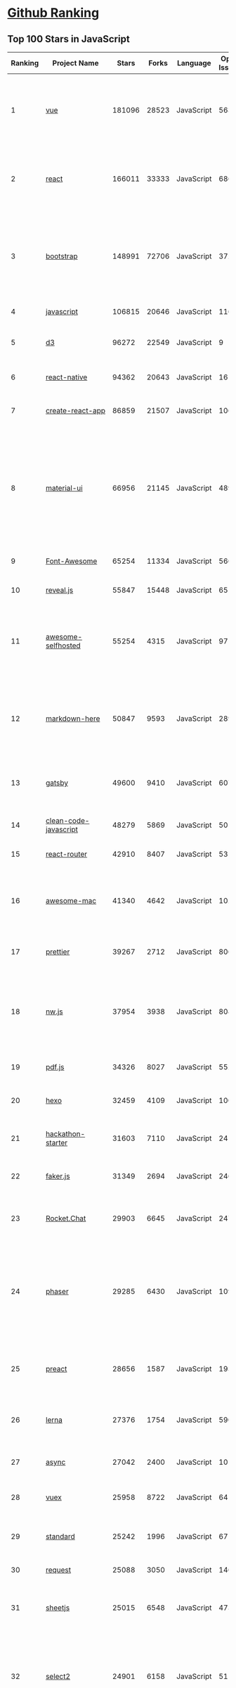 [Github Ranking](../README.md)
==========

## Top 100 Stars in JavaScript

| Ranking | Project Name | Stars | Forks | Language | Open Issues | Description | Last Commit |
| ------- | ------------ | ----- | ----- | -------- | ----------- | ----------- | ----------- |
| 1 | [vue](https://github.com/vuejs/vue) | 181096 | 28523 | JavaScript | 563 | 🖖 Vue.js is a progressive, incrementally-adoptable JavaScript framework for building UI on the web. | 2021-03-26T14:45:00Z |
| 2 | [react](https://github.com/facebook/react) | 166011 | 33333 | JavaScript | 686 | A declarative, efficient, and flexible JavaScript library for building user interfaces. | 2021-03-27T20:26:17Z |
| 3 | [bootstrap](https://github.com/twbs/bootstrap) | 148991 | 72706 | JavaScript | 372 | The most popular HTML, CSS, and JavaScript framework for developing responsive, mobile first projects on the web. | 2021-03-28T00:37:43Z |
| 4 | [javascript](https://github.com/airbnb/javascript) | 106815 | 20646 | JavaScript | 116 | JavaScript Style Guide | 2021-03-25T19:49:18Z |
| 5 | [d3](https://github.com/d3/d3) | 96272 | 22549 | JavaScript | 9 | Bring data to life with SVG, Canvas and HTML. :bar_chart::chart_with_upwards_trend::tada: | 2021-03-24T16:49:24Z |
| 6 | [react-native](https://github.com/facebook/react-native) | 94362 | 20643 | JavaScript | 1615 | A framework for building native apps with React. | 2021-03-27T16:17:21Z |
| 7 | [create-react-app](https://github.com/facebook/create-react-app) | 86859 | 21507 | JavaScript | 1069 | Set up a modern web app by running one command. | 2021-03-27T17:50:29Z |
| 8 | [material-ui](https://github.com/mui-org/material-ui) | 66956 | 21145 | JavaScript | 489 | Material-UI is a simple and customizable component library to build faster, beautiful, and more accessible React applications. Follow your own design system, or start with Material Design. | 2021-03-27T21:19:03Z |
| 9 | [Font-Awesome](https://github.com/FortAwesome/Font-Awesome) | 65254 | 11334 | JavaScript | 5663 | The iconic SVG, font, and CSS toolkit | 2021-03-16T18:58:19Z |
| 10 | [reveal.js](https://github.com/hakimel/reveal.js) | 55847 | 15448 | JavaScript | 651 | The HTML Presentation Framework | 2021-03-11T00:47:26Z |
| 11 | [awesome-selfhosted](https://github.com/awesome-selfhosted/awesome-selfhosted) | 55254 | 4315 | JavaScript | 97 | A list of Free Software network services and web applications which can be hosted on your own servers | 2021-03-27T21:41:56Z |
| 12 | [markdown-here](https://github.com/adam-p/markdown-here) | 50847 | 9593 | JavaScript | 289 | Google Chrome, Firefox, and Thunderbird extension that lets you write email in Markdown and render it before sending. | 2021-03-27T03:01:51Z |
| 13 | [gatsby](https://github.com/gatsbyjs/gatsby) | 49600 | 9410 | JavaScript | 607 | Build blazing fast, modern apps and websites with React | 2021-03-27T02:00:23Z |
| 14 | [clean-code-javascript](https://github.com/ryanmcdermott/clean-code-javascript) | 48279 | 5869 | JavaScript | 50 | :bathtub: Clean Code concepts adapted for JavaScript | 2021-03-14T19:46:56Z |
| 15 | [react-router](https://github.com/ReactTraining/react-router) | 42910 | 8407 | JavaScript | 53 | Declarative routing for React | 2021-03-20T08:30:04Z |
| 16 | [awesome-mac](https://github.com/jaywcjlove/awesome-mac) | 41340 | 4642 | JavaScript | 102 |  Now we have become very big, Different from the original idea. Collect premium software in various categories. | 2021-03-11T15:59:05Z |
| 17 | [prettier](https://github.com/prettier/prettier) | 39267 | 2712 | JavaScript | 806 | Prettier is an opinionated code formatter. | 2021-03-28T01:04:57Z |
| 18 | [nw.js](https://github.com/nwjs/nw.js) | 37954 | 3938 | JavaScript | 808 | Call all Node.js modules directly from DOM/WebWorker and enable a new way of writing applications with all Web technologies. | 2021-03-25T02:37:31Z |
| 19 | [pdf.js](https://github.com/mozilla/pdf.js) | 34326 | 8027 | JavaScript | 552 | PDF Reader in JavaScript | 2021-03-27T18:35:01Z |
| 20 | [hexo](https://github.com/hexojs/hexo) | 32459 | 4109 | JavaScript | 100 | A fast, simple & powerful blog framework, powered by Node.js. | 2021-03-26T01:34:43Z |
| 21 | [hackathon-starter](https://github.com/sahat/hackathon-starter) | 31603 | 7110 | JavaScript | 24 | A boilerplate for Node.js web applications | 2021-03-14T03:42:45Z |
| 22 | [faker.js](https://github.com/Marak/faker.js) | 31349 | 2694 | JavaScript | 246 | generate massive amounts of realistic fake data in Node.js and the browser | 2021-03-27T15:11:33Z |
| 23 | [Rocket.Chat](https://github.com/RocketChat/Rocket.Chat) | 29903 | 6645 | JavaScript | 2471 | The ultimate Free Open Source Solution for team communications. | 2021-03-28T02:53:20Z |
| 24 | [phaser](https://github.com/photonstorm/phaser) | 29285 | 6430 | JavaScript | 109 | Phaser is a fun, free and fast 2D game framework for making HTML5 games for desktop and mobile web browsers, supporting Canvas and WebGL rendering. | 2021-03-26T15:33:26Z |
| 25 | [preact](https://github.com/preactjs/preact) | 28656 | 1587 | JavaScript | 193 | ⚛️ Fast 3kB React alternative with the same modern API. Components & Virtual DOM. | 2021-03-27T22:44:38Z |
| 26 | [lerna](https://github.com/lerna/lerna) | 27376 | 1754 | JavaScript | 590 | :dragon: A tool for managing JavaScript projects with multiple packages. | 2021-03-22T19:29:44Z |
| 27 | [async](https://github.com/caolan/async) | 27042 | 2400 | JavaScript | 10 | Async utilities for node and the browser | 2020-12-30T06:32:34Z |
| 28 | [vuex](https://github.com/vuejs/vuex) | 25958 | 8722 | JavaScript | 64 | 🗃️ Centralized State Management for Vue.js. | 2021-03-25T17:26:51Z |
| 29 | [standard](https://github.com/standard/standard) | 25242 | 1996 | JavaScript | 67 | 🌟 JavaScript Style Guide, with linter & automatic code fixer | 2021-03-24T06:15:18Z |
| 30 | [request](https://github.com/request/request) | 25088 | 3050 | JavaScript | 146 | 🏊🏾 Simplified HTTP request client. | 2020-12-31T03:04:35Z |
| 31 | [sheetjs](https://github.com/SheetJS/sheetjs) | 25015 | 6548 | JavaScript | 473 | :green_book: SheetJS Community Edition -- Spreadsheet Data Toolkit | 2021-03-08T08:20:05Z |
| 32 | [select2](https://github.com/select2/select2) | 24901 | 6158 | JavaScript | 51 | Select2 is a jQuery based replacement for select boxes. It supports searching, remote data sets, and infinite scrolling of results. | 2021-03-19T11:34:53Z |
| 33 | [marked](https://github.com/markedjs/marked) | 24671 | 2992 | JavaScript | 53 | A markdown parser and compiler. Built for speed. | 2021-03-25T13:51:34Z |
| 34 | [tesseract.js](https://github.com/naptha/tesseract.js) | 23468 | 1601 | JavaScript | 67 | Pure Javascript OCR for more than 100 Languages 📖🎉🖥 | 2021-03-08T16:29:34Z |
| 35 | [react-beautiful-dnd](https://github.com/atlassian/react-beautiful-dnd) | 23024 | 1651 | JavaScript | 388 | Beautiful and accessible drag and drop for lists with React | 2021-03-26T23:56:39Z |
| 36 | [Awesome-Design-Tools](https://github.com/goabstract/Awesome-Design-Tools) | 22630 | 1663 | JavaScript | 22 | The best design tools and plugins for everything 👉 | 2021-03-18T09:45:47Z |
| 37 | [mongoose](https://github.com/Automattic/mongoose) | 22418 | 3034 | JavaScript | 341 | MongoDB object modeling designed to work in an asynchronous environment. | 2021-03-25T15:26:40Z |
| 38 | [CodeMirror](https://github.com/codemirror/CodeMirror) | 22410 | 4579 | JavaScript | 415 | In-browser code editor | 2021-03-26T10:37:08Z |
| 39 | [drawio](https://github.com/jgraph/drawio) | 22294 | 4577 | JavaScript | 566 | Source to app.diagrams.net | 2021-03-26T17:43:49Z |
| 40 | [sails](https://github.com/balderdashy/sails) | 21882 | 1913 | JavaScript | 462 | Realtime MVC Framework for Node.js | 2021-03-21T10:21:50Z |
| 41 | [redux-saga](https://github.com/redux-saga/redux-saga) | 21427 | 1934 | JavaScript | 214 | An alternative side effect model for Redux apps | 2021-03-24T06:06:59Z |
| 42 | [hiring-without-whiteboards](https://github.com/poteto/hiring-without-whiteboards) | 20939 | 1888 | JavaScript | 13 | ⭐️  Companies that don't have a broken hiring process | 2021-03-26T00:15:20Z |
| 43 | [learnGitBranching](https://github.com/pcottle/learnGitBranching) | 20713 | 4787 | JavaScript | 3 | An interactive git visualization and tutorial. Aspiring students of git can use this app to educate and challenge themselves towards mastery of git! | 2021-03-23T14:13:21Z |
| 44 | [react-starter-kit](https://github.com/kriasoft/react-starter-kit) | 20639 | 4045 | JavaScript | 510 | React Starter Kit — isomorphic web app boilerplate (Node.js, Express, GraphQL, React.js, Babel, PostCSS, Webpack, Browsersync) | 2021-03-11T22:39:37Z |
| 45 | [dragula](https://github.com/bevacqua/dragula) | 20444 | 1884 | JavaScript | 137 | :ok_hand: Drag and drop so simple it hurts | 2021-03-11T06:28:12Z |
| 46 | [draft-js](https://github.com/facebook/draft-js) | 20010 | 2321 | JavaScript | 820 | A React framework for building text editors. | 2021-03-26T02:18:03Z |
| 47 | [scrollreveal](https://github.com/jlmakes/scrollreveal) | 19531 | 2146 | JavaScript | 16 | Animate elements as they scroll into view. | 2021-03-20T09:10:45Z |
| 48 | [the-super-tiny-compiler](https://github.com/jamiebuilds/the-super-tiny-compiler) | 19458 | 2034 | JavaScript | 13 | :snowman: Possibly the smallest compiler ever | 2021-02-27T03:05:00Z |
| 49 | [plyr](https://github.com/sampotts/plyr) | 19447 | 2309 | JavaScript | 587 | A simple HTML5, YouTube and Vimeo player | 2021-03-27T08:48:11Z |
| 50 | [flv.js](https://github.com/bilibili/flv.js) | 19398 | 3032 | JavaScript | 335 | HTML5 FLV Player | 2020-12-04T04:52:20Z |
| 51 | [nightmare](https://github.com/segmentio/nightmare) | 18835 | 1134 | JavaScript | 185 | A high-level browser automation library. | 2021-01-28T19:48:31Z |
| 52 | [passport](https://github.com/jaredhanson/passport) | 18684 | 1088 | JavaScript | 358 | Simple, unobtrusive authentication for Node.js. | 2021-03-25T19:48:18Z |
| 53 | [vuepress](https://github.com/vuejs/vuepress) | 18610 | 3859 | JavaScript | 471 | 📝 Minimalistic Vue-powered static site generator | 2021-03-24T02:22:00Z |
| 54 | [hyperapp](https://github.com/jorgebucaran/hyperapp) | 18384 | 813 | JavaScript | 10 | The tiny framework for building hypertext applications. | 2021-03-24T16:54:20Z |
| 55 | [highlight.js](https://github.com/highlightjs/highlight.js) | 18131 | 3072 | JavaScript | 64 | JavaScript syntax highlighter with language auto-detection. | 2021-03-28T01:11:01Z |
| 56 | [pkg](https://github.com/vercel/pkg) | 17649 | 730 | JavaScript | 367 | Package your Node.js project into an executable | 2021-03-27T09:08:01Z |
| 57 | [validator.js](https://github.com/validatorjs/validator.js) | 17349 | 1612 | JavaScript | 138 | String validation | 2021-03-22T19:01:14Z |
| 58 | [tips](https://github.com/git-tips/tips) | 17084 | 1541 | JavaScript | 23 | Most commonly used git tips and tricks. | 2021-03-18T17:58:25Z |
| 59 | [popper-core](https://github.com/popperjs/popper-core) | 17069 | 1167 | JavaScript | 9 | 🍿Positioning tooltips and popovers is difficult. Popper is here to help! | 2021-03-08T16:00:02Z |
| 60 | [ZeroNet](https://github.com/HelloZeroNet/ZeroNet) | 16654 | 2121 | JavaScript | 713 | ZeroNet - Decentralized websites using Bitcoin crypto and BitTorrent network | 2021-03-02T18:30:52Z |
| 61 | [fks](https://github.com/JacksonTian/fks) | 16480 | 4641 | JavaScript | 14 | 前端技能汇总 Frontend Knowledge Structure | 2019-06-27T12:30:51Z |
| 62 | [remote-jobs](https://github.com/remoteintech/remote-jobs) | 16393 | 1637 | JavaScript | 28 | A list of semi to fully remote-friendly companies in tech. | 2021-03-27T23:49:16Z |
| 63 | [Mock](https://github.com/nuysoft/Mock) | 16363 | 2382 | JavaScript | 283 | A simulation data generator | 2020-12-05T07:07:06Z |
| 64 | [drawio-desktop](https://github.com/jgraph/drawio-desktop) | 15922 | 1772 | JavaScript | 111 | Official electron build of diagrams.net | 2021-03-25T11:15:37Z |
| 65 | [parallax](https://github.com/wagerfield/parallax) | 15145 | 2118 | JavaScript | 60 | Parallax Engine that reacts to the orientation of a smart device | 2020-07-13T06:56:26Z |
| 66 | [alpine](https://github.com/alpinejs/alpine) | 15129 | 585 | JavaScript | 36 | A rugged, minimal framework for composing JavaScript behavior in your markup. | 2021-03-25T00:11:56Z |
| 67 | [Web](https://github.com/qianguyihao/Web) | 15103 | 4109 | JavaScript | 39 | 前端入门到进阶图文教程，超详细的Web前端学习笔记。从零开始学前端，做一名精致优雅的前端工程师。公众号「千古壹号」作者。 | 2021-03-23T15:25:17Z |
| 68 | [medium-editor](https://github.com/yabwe/medium-editor) | 15085 | 1788 | JavaScript | 345 | Medium.com WYSIWYG editor clone. Uses contenteditable API to implement a rich text solution. | 2021-02-24T17:29:26Z |
| 69 | [jasmine](https://github.com/jasmine/jasmine) | 15060 | 2217 | JavaScript | 62 | Simple JavaScript testing framework for browsers and node.js | 2021-03-27T00:27:57Z |
| 70 | [draggable](https://github.com/Shopify/draggable) | 15042 | 911 | JavaScript | 112 | The JavaScript Drag & Drop library your grandparents warned you about. | 2021-03-25T02:12:16Z |
| 71 | [q](https://github.com/kriskowal/q) | 14932 | 1240 | JavaScript | 119 | A promise library for JavaScript | 2020-05-18T21:50:10Z |
| 72 | [react-native-vector-icons](https://github.com/oblador/react-native-vector-icons) | 14623 | 1775 | JavaScript | 328 | Customizable Icons for React Native with support for image source and full styling. | 2021-03-25T12:58:10Z |
| 73 | [amphtml](https://github.com/ampproject/amphtml) | 14561 | 3780 | JavaScript | 1858 | The AMP web component framework. | 2021-03-27T11:44:25Z |
| 74 | [mustache.js](https://github.com/janl/mustache.js) | 14496 | 2387 | JavaScript | 81 | Minimal templating with {{mustaches}} in JavaScript | 2021-03-14T10:04:30Z |
| 75 | [wechat-app-mall](https://github.com/EastWorld/wechat-app-mall) | 14262 | 5083 | JavaScript | 0 | 微信小程序商城，微信小程序微店 | 2021-03-28T01:30:33Z |
| 76 | [react-testing-library](https://github.com/testing-library/react-testing-library) | 14163 | 787 | JavaScript | 17 | 🐐 Simple and complete React DOM testing utilities that encourage good testing practices. | 2021-02-20T06:53:27Z |
| 77 | [pouchdb](https://github.com/pouchdb/pouchdb) | 13998 | 1345 | JavaScript | 14 | :koala: - PouchDB is a pocket-sized database. | 2021-03-09T00:19:50Z |
| 78 | [f8app](https://github.com/fbsamples/f8app) | 13981 | 2653 | JavaScript | 25 | Source code of the official F8 app of 2017, powered by React Native and other Facebook open source projects. | 2021-03-02T07:02:42Z |
| 79 | [react-table](https://github.com/tannerlinsley/react-table) | 13857 | 1869 | JavaScript | 120 | ⚛️ Hooks for building fast and extendable tables and datagrids for React | 2021-03-22T15:35:21Z |
| 80 | [webpack-dashboard](https://github.com/FormidableLabs/webpack-dashboard) | 13761 | 423 | JavaScript | 34 | A CLI dashboard for webpack dev server | 2021-01-29T18:40:53Z |
| 81 | [electronic-wechat](https://github.com/geeeeeeeeek/electronic-wechat) | 13728 | 2769 | JavaScript | 208 | :speech_balloon: A better WeChat on macOS and Linux. Built with Electron by Zhongyi Tong. | 2020-09-30T02:05:55Z |
| 82 | [nodemailer](https://github.com/nodemailer/nodemailer) | 13651 | 1181 | JavaScript | 20 | ✉️ Send e-mails with Node.JS – easy as cake! | 2021-03-22T14:43:00Z |
| 83 | [browserify](https://github.com/browserify/browserify) | 13620 | 1194 | JavaScript | 360 | browser-side require() the node.js way | 2021-03-25T14:14:43Z |
| 84 | [vivus](https://github.com/maxwellito/vivus) | 13568 | 1096 | JavaScript | 11 | JavaScript library to make drawing animation on SVG | 2019-09-09T21:35:58Z |
| 85 | [KaTeX](https://github.com/KaTeX/KaTeX) | 13438 | 932 | JavaScript | 250 | Fast math typesetting for the web. | 2021-03-27T23:09:19Z |
| 86 | [angular-seed](https://github.com/angular/angular-seed) | 13282 | 7198 | JavaScript | 18 | Seed project for angular apps.  | 2020-10-02T13:03:43Z |
| 87 | [send](https://github.com/mozilla/send) | 13153 | 1239 | JavaScript | 153 | Simple, private file sharing from the makers of Firefox | 2020-09-15T12:24:43Z |
| 88 | [Snap.svg](https://github.com/adobe-webplatform/Snap.svg) | 13082 | 1155 | JavaScript | 253 | The JavaScript library for modern SVG graphics. | 2020-01-10T21:44:17Z |
| 89 | [grapesjs](https://github.com/artf/grapesjs) | 12828 | 2419 | JavaScript | 147 | Free and Open source Web Builder Framework. Next generation tool for building templates without coding | 2021-03-24T12:31:43Z |
| 90 | [vConsole](https://github.com/Tencent/vConsole) | 12799 | 2737 | JavaScript | 97 | A lightweight, extendable front-end developer tool for mobile web page. | 2021-03-15T06:18:45Z |
| 91 | [bootswatch](https://github.com/thomaspark/bootswatch) | 12774 | 3448 | JavaScript | 10 | Themes for Bootstrap | 2021-03-27T13:44:37Z |
| 92 | [gun](https://github.com/amark/gun) | 12696 | 828 | JavaScript | 213 | An open source cybersecurity protocol for syncing decentralized graph data. | 2021-03-23T13:33:45Z |
| 93 | [SuperTinyIcons](https://github.com/edent/SuperTinyIcons) | 12658 | 666 | JavaScript | 25 | Under 1KB each! Super Tiny Icons are miniscule SVG versions of your favourite website and app logos | 2021-02-20T15:13:39Z |
| 94 | [react-canvas](https://github.com/Flipboard/react-canvas) | 12607 | 957 | JavaScript | 80 | High performance <canvas> rendering for React components | 2019-01-14T03:12:13Z |
| 95 | [node-inspector](https://github.com/node-inspector/node-inspector) | 12554 | 774 | JavaScript | 240 | Node.js debugger based on Blink Developer Tools | 2018-02-08T23:01:21Z |
| 96 | [chartist-js](https://github.com/gionkunz/chartist-js) | 12533 | 2605 | JavaScript | 388 | Simple responsive charts | 2020-12-11T20:35:17Z |
| 97 | [SwitchHosts](https://github.com/oldj/SwitchHosts) | 12480 | 1483 | JavaScript | 259 | Switch hosts quickly! | 2021-03-27T06:19:35Z |
| 98 | [paper.js](https://github.com/paperjs/paper.js) | 12307 | 1106 | JavaScript | 315 | The Swiss Army Knife of Vector Graphics Scripting – Scriptographer ported to JavaScript and the browser, using HTML5 Canvas. Created by @lehni & @puckey | 2021-03-25T04:18:52Z |
| 99 | [kitematic](https://github.com/docker/kitematic) | 12156 | 1486 | JavaScript | 955 | Visual Docker Container Management on Mac & Windows | 2021-03-25T22:20:09Z |
| 100 | [github-do-not-ban-us](https://github.com/1995parham/github-do-not-ban-us) | 12034 | 1241 | JavaScript | 7 | GitHub do not ban us from open source world :iran: | 2019-08-01T19:25:20Z |

